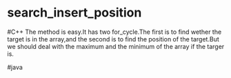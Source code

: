 # search_insert_position

#C++
The method is easy.It has two for_cycle.The first is to find wether the target is in the array,and the second is to find the
 position of the target.But we should deal with the maximum and the minimum of the array if the targer is.

#java
